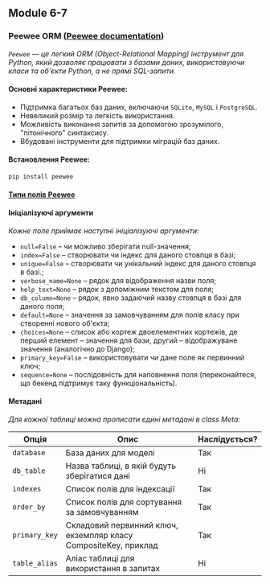 ## Module 6-7

### Peewee ORM ([Peewee documentation](http://docs.peewee-orm.com/en/latest/))

*`Peewee` — це легкий ORM (Object-Relational Mapping) інструмент для Python, 
який дозволяє працювати з базами даних, використовуючи класи та об'єкти Python, 
а не прямі SQL-запити.* 

#### Основні характеристики Peewee:
- Підтримка багатьох баз даних, включаючи `SQLite`, `MySQL` і `PostgreSQL`.
- Невеликий розмір та легкість використання.
- Можливість виконання запитів за допомогою зрозумілого, "пітонічного" синтаксису.
- Вбудовані інструменти для підтримки міграцій баз даних.

#### Встановлення Peewee:
`pip install peewee`

#### [Типи полів Peewee](https://peewee.readthedocs.io/en/latest/peewee/models.html#field-types-table)

#### Ініціалізуючі аргументи

*Кожне поле приймає наступні ініціалізуючі аргументи:*
- `null=False` – чи можливо зберігати null-значення;
- `index=False` – створювати чи індекс для даного стовпця в базі;
- `unique=False` – створювати чи унікальний індекс для даного стовпця в базі.;
- `verbose_name=None` – рядок для відображення назви поля;
- `help_text=None` – рядок з допоміжним текстом для поля;
- `db_column=None` – рядок, явно задаючий назву стовпця в базі для даного поля;
- `default=None` – значення за замовчуванням для полів класу при створенні нового об'єкта;
- `choices=None` – список або кортеж двоелементних кортежів, де перший елемент – значення для бази, 
другий – відображуване значення (аналогічно до Django);
- `primary_key=False` – використовувати чи дане поле як первинний ключ;
- `sequence=None` – послідовність для наповнення поля (переконайтеся, що бекенд підтримує таку функціональність).

#### Метадані

*Для кожної таблиці можна прописати єдині метадані в class Meta:*

| Опція         | Опис                                                            | Наслідується? |
|---------------|-----------------------------------------------------------------|---------------|
| `database`    | База даних для моделі                                           | Так           |
| `db_table`    | Назва таблиці, в якій будуть зберігатися дані                   | Ні            |
| `indexes`     | Список полів для індексації                                     | Так           |
| `order_by`    | Список полів для сортування за замовчуванням                    | Так           |
| `primary_key` | Складовий первинний ключ, екземпляр класу CompositeKey, приклад | Так           |
| `table_alias` | Аліас таблиці для використання в запитах                        | Ні            |

